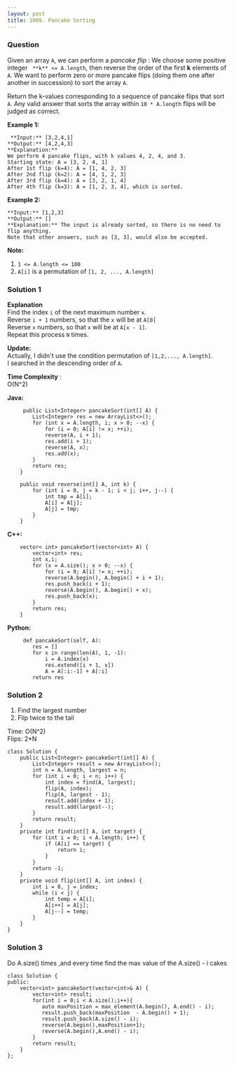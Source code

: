 ```yaml
---
layout: post
title: 1009. Pancake Sorting
---
```

### Question
Given an array `A`, we can perform a  _pancake flip_ : We choose some positive
integer ` **k** <= A.length`, then reverse the order of the first **k**
elements of `A`.  We want to perform zero or more pancake flips (doing them
one after another in succession) to sort the array `A`.

Return the k-values corresponding to a sequence of pancake flips that sort
`A`.  Any valid answer that sorts the array within `10 * A.length` flips will
be judged as correct.



 **Example 1:**

    
    
     **Input:** [3,2,4,1]
    **Output:** [4,2,4,3]
    **Explanation:**
    We perform 4 pancake flips, with k values 4, 2, 4, and 3.
    Starting state: A = [3, 2, 4, 1]
    After 1st flip (k=4): A = [1, 4, 2, 3]
    After 2nd flip (k=2): A = [4, 1, 2, 3]
    After 3rd flip (k=4): A = [3, 2, 1, 4]
    After 4th flip (k=3): A = [1, 2, 3, 4], which is sorted. 
    

**Example 2:**

    
    
    **Input:** [1,2,3]
    **Output:** []
    **Explanation:** The input is already sorted, so there is no need to flip anything.
    Note that other answers, such as [3, 3], would also be accepted.
    



 **Note:**

  1. `1 <= A.length <= 100`
  2. `A[i]` is a permutation of `[1, 2, ..., A.length]`

### Solution 1
**Explanation**  
Find the index `i` of the next maximum number `x`.  
Reverse `i + 1` numbers, so that the `x` will be at `A[0]`  
Reverse `x` numbers, so that `x` will be at `A[x - 1]`.  
Repeat this process `N` times.

 **Update:**  
Actually, I didn't use the condition permutation of `[1,2,..., A.length]`.  
I searched in the descending order of `A`.

 **Time Complexity** :  
O(N^2)

  

 **Java:**

    
    
         public List<Integer> pancakeSort(int[] A) {
            List<Integer> res = new ArrayList<>();
            for (int x = A.length, i; x > 0; --x) {
                for (i = 0; A[i] != x; ++i);
                reverse(A, i + 1);
                res.add(i + 1);
                reverse(A, x);
                res.add(x);
            }
            return res;
        }
    
        public void reverse(int[] A, int k) {
            for (int i = 0, j = k - 1; i < j; i++, j--) {
                int tmp = A[i];
                A[i] = A[j];
                A[j] = tmp;
            }
        }
    

**C++:**

    
    
        vector< int> pancakeSort(vector<int> A) {
            vector<int> res;
            int x,i;
            for (x = A.size(); x > 0; --x) {
                for (i = 0; A[i] != x; ++i);
                reverse(A.begin(), A.begin() + i + 1);
                res.push_back(i + 1);
                reverse(A.begin(), A.begin() + x);
                res.push_back(x);
            }
            return res;
        }
    

**Python:**

    
    
         def pancakeSort(self, A):
            res = []
            for x in range(len(A), 1, -1):
                i = A.index(x)
                res.extend([i + 1, x])
                A = A[:i:-1] + A[:i]
            return res
    


### Solution 2
  1. Find the largest number
  2. Flip twice to the tail

Time: O(N^2)  
Flips: 2*N

    
    
    class Solution {
        public List<Integer> pancakeSort(int[] A) {
            List<Integer> result = new ArrayList<>();
            int n = A.length, largest = n;
            for (int i = 0; i < n; i++) {
                int index = find(A, largest);
                flip(A, index);
                flip(A, largest - 1);
                result.add(index + 1);
                result.add(largest--);
            }
            return result;
        }
        private int find(int[] A, int target) {
            for (int i = 0; i < A.length; i++) {
                if (A[i] == target) {
                    return i;
                }
            }
            return -1;
        }
        private void flip(int[] A, int index) {
            int i = 0, j = index;
            while (i < j) {
                int temp = A[i];
                A[i++] = A[j];
                A[j--] = temp;
            }
        }
    }
    


### Solution 3
Do A.size() times ,and every time find the max value of the A.size() - i cakes

    
    
    class Solution {
    public:
        vector<int> pancakeSort(vector<int>& A) {
            vector<int> result;
            for(int i = 0;i < A.size();i++){
               auto maxPosition = max_element(A.begin(), A.end() - i);
               result.push_back(maxPosition  - A.begin() + 1);  
               result.push_back(A.size() - i);
               reverse(A.begin(),maxPosition+1);
               reverse(A.begin(),A.end() - i);
            }
            return result;
        }
    };
    



